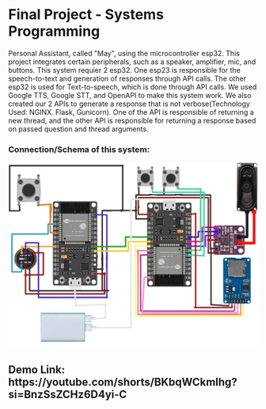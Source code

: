 <h1>Final Project - Systems Programming</h1>
Personal Assistant, called "May", using the microcontroller esp32. This project integrates certain peripherals, such as a speaker, amplifier, mic, and buttons. This system requier 2 esp32.
One esp23 is responsible for the speech-to-text and generation of responses through API calls. The other esp32 is used for Text-to-speech, which is done through API calls. 
We used Google TTS, Google STT, and OpenAPI to make this system work. We also created our 2 APIs to generate a response that is not verbose(Technology Used: NGINX. Flask, Gunicorn). 
One of the API is responsible of returning a new thread, and the other API is responsible for returning a response based on passed question and thread arguments.

<h3>Connection/Schema of this system:</h3>
<img src="Schema_connection.jpg">
<h2><b>Demo Link: https://youtube.com/shorts/BKbqWCkmIhg?si=BnzSsZCHz6D4yi-C</b></h2>


